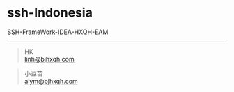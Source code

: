 # ssh-Indonesia
SSH-FrameWork-IDEA-HXQH-EAM


---
> HK  
> linh@bjhxqh.com

> 小豆苗  
> aiym@bjhxqh.com
